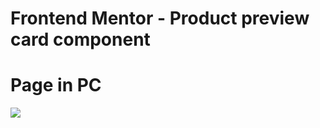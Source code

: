 # Frontend Mentor - Product preview card component
# Page in PC

![](https://rohyllerp.github.io/product-preview-card/images/created-pc.png)
